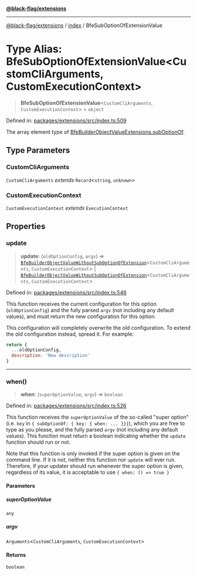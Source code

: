[**@black-flag/extensions**](../../README.md)

***

[@black-flag/extensions](../../README.md) / [index](../README.md) / BfeSubOptionOfExtensionValue

# Type Alias: BfeSubOptionOfExtensionValue\<CustomCliArguments, CustomExecutionContext\>

> **BfeSubOptionOfExtensionValue**\<`CustomCliArguments`, `CustomExecutionContext`\> = `object`

Defined in: [packages/extensions/src/index.ts:509](https://github.com/Xunnamius/black-flag/blob/79ac029630564873580521833d41f0f37fb5eec8/packages/extensions/src/index.ts#L509)

The array element type of
[BfeBuilderObjectValueExtensions.subOptionOf](BfeBuilderObjectValueExtensions.md#suboptionof).

## Type Parameters

### CustomCliArguments

`CustomCliArguments` *extends* `Record`\<`string`, `unknown`\>

### CustomExecutionContext

`CustomExecutionContext` *extends* `ExecutionContext`

## Properties

### update

> **update**: (`oldOptionConfig`, `argv`) => [`BfeBuilderObjectValueWithoutSubOptionOfExtension`](BfeBuilderObjectValueWithoutSubOptionOfExtension.md)\<`CustomCliArguments`, `CustomExecutionContext`\> \| [`BfeBuilderObjectValueWithoutSubOptionOfExtension`](BfeBuilderObjectValueWithoutSubOptionOfExtension.md)\<`CustomCliArguments`, `CustomExecutionContext`\>

Defined in: [packages/extensions/src/index.ts:546](https://github.com/Xunnamius/black-flag/blob/79ac029630564873580521833d41f0f37fb5eec8/packages/extensions/src/index.ts#L546)

This function receives the current configuration for this option
(`oldOptionConfig`) and the fully parsed `argv` (not including any default
values), and must return the new configuration for this option.

This configuration will completely overwrite the old configuration. To
extend the old configuration instead, spread it. For example:

```javascript
return {
  ...oldOptionConfig,
  description: 'New description'
}
```

***

### when()

> **when**: (`superOptionValue`, `argv`) => `boolean`

Defined in: [packages/extensions/src/index.ts:526](https://github.com/Xunnamius/black-flag/blob/79ac029630564873580521833d41f0f37fb5eec8/packages/extensions/src/index.ts#L526)

This function receives the `superOptionValue` of the so-called "super
option" (i.e. `key` in `{ subOptionOf: { key: { when: ... }}}`), which you
are free to type as you please, and the fully parsed `argv` (not including
any default values). This function must return a boolean indicating whether
the `update` function should run or not.

Note that this function is only invoked if the super option is given on the
command line. If it is not, neither this function nor `update` will ever
run. Therefore, if your updater should run whenever the super option is
given, regardless of its value, it is acceptable to use `{ when: () => true
}`

#### Parameters

##### superOptionValue

`any`

##### argv

`Arguments`\<`CustomCliArguments`, `CustomExecutionContext`\>

#### Returns

`boolean`
